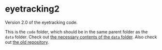 # eyetracking2

Version 2.0 of the eyetracking code. 

This is the `code` folder, which should be in the same parent folder as the `data` folder. Check out [the necessary contents of the `data` folder](https://www.dropbox.com/sh/8rynl3rngumdaop/AABt1_8PnRpEJmWjb87y9yI-a?dl=0). Also check out [the old repository](https://github.com/jessebmurray/eyetracking).  



